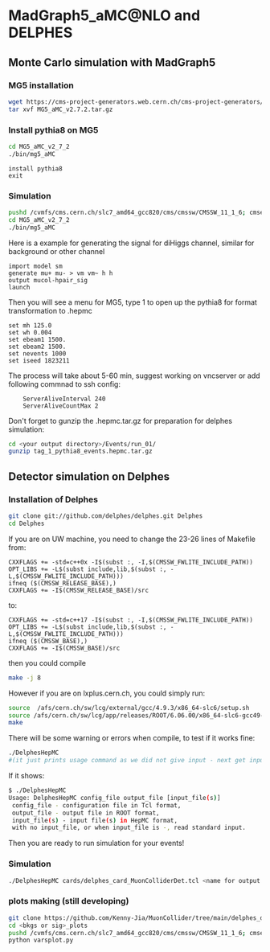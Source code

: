 # MadGraph5_aMC@NLO and DELPHES
## Monte Carlo simulation with MadGraph5
### MG5 installation
```bash
wget https://cms-project-generators.web.cern.ch/cms-project-generators/MG5_aMC_v2.7.2.tar.gz
tar xvf MG5_aMC_v2.7.2.tar.gz
```
### Install pythia8 on MG5
```bash
cd MG5_aMC_v2_7_2
./bin/mg5_aMC
```

```MG5
install pythia8
exit
```
### Simulation
```bash
pushd /cvmfs/cms.cern.ch/slc7_amd64_gcc820/cms/cmssw/CMSSW_11_1_6; cmsenv;popd
cd MG5_aMC_v2_7_2
./bin/mg5_aMC
```
Here is a example for generating the signal for diHiggs channel, similar for background or other channel 
```MG5
import model sm
generate mu+ mu- > vm vm~ h h
output mucol-hpair_sig
launch
```
Then you will see a menu for MG5, type 1 to open up the pythia8 for format transformation to .hepmc
```MG5
set mh 125.0
set wh 0.004
set ebeam1 1500.
set ebeam2 1500.
set nevents 1000
set iseed 1823211
```
The process will take about 5-60 min, suggest working on vncserver or add following commnad to ssh config:
```config
    ServerAliveInterval 240
    ServerAliveCountMax 2
```
Don't forget to gunzip the .hepmc.tar.gz for preparation for delphes simulation:
```bash 
cd <your output directory>/Events/run_01/
gunzip tag_1_pythia8_events.hepmc.tar.gz
```
## Detector simulation on Delphes
### Installation of Delphes
```bash
git clone git://github.com/delphes/delphes.git Delphes
cd Delphes
```
If you are on UW machine, you need to change the 23-26 lines of Makefile from:
```
CXXFLAGS += -std=c++0x -I$(subst :, -I,$(CMSSW_FWLITE_INCLUDE_PATH))
OPT_LIBS += -L$(subst include,lib,$(subst :, -L,$(CMSSW_FWLITE_INCLUDE_PATH)))
ifneq ($(CMSSW_RELEASE_BASE),)
CXXFLAGS += -I$(CMSSW_RELEASE_BASE)/src
```
to:
```
CXXFLAGS += -std=c++17 -I$(subst :, -I,$(CMSSW_FWLITE_INCLUDE_PATH))
OPT_LIBS += -L$(subst include,lib,$(subst :, -L,$(CMSSW_FWLITE_INCLUDE_PATH)))
ifneq ($(CMSSW_BASE),)
CXXFLAGS += -I$(CMSSW_BASE)/src
```
then you could compile
```bash
make -j 8
```
However if you are on lxplus.cern.ch, you could simply run:
```bash
source  /afs/cern.ch/sw/lcg/external/gcc/4.9.3/x86_64-slc6/setup.sh
source /afs/cern.ch/sw/lcg/app/releases/ROOT/6.06.00/x86_64-slc6-gcc49-opt/root/bin/thisroot.sh
make
```
There will be some warning or errors when compile, to test if it works fine:
```bash
./DelphesHepMC
#(it just prints usage command as we did not give input - next get input and use)
```
If it shows:
```bash
$ ./DelphesHepMC
Usage: DelphesHepMC config_file output_file [input_file(s)]
 config_file - configuration file in Tcl format,
 output_file - output file in ROOT format,
 input_file(s) - input file(s) in HepMC format,
 with no input_file, or when input_file is -, read standard input.
```
Then you are ready to run simulation for your events!
### Simulation
```bash
./DelphesHepMC cards/delphes_card_MuonColliderDet.tcl <name for output root file>.root ~/MG5_aMC_v2_7_2/<your output directory>/Events/run_01/tag_1_pythia8_events.hepmc
```
### plots making (still developing)
```bash
git clone https://github.com/Kenny-Jia/MuonCollider/tree/main/delphes_dhiggs_plot.git
cd <bkgs or sig>_plots
pushd /cvmfs/cms.cern.ch/slc7_amd64_gcc820/cms/cmssw/CMSSW_11_1_6; cmsenv;popd
python varsplot.py
```
